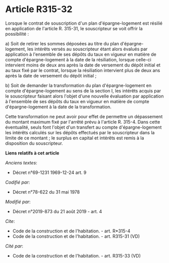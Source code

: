 # Article R315-32

Lorsque le contrat de souscription d'un plan d'épargne-logement est résilié en application de l'article R. 315-31, le
souscripteur se voit offrir la possibilité : 

a) Soit de retirer les sommes déposées au titre du plan d'épargne-logement, les intérêts versés au souscripteur étant alors
évalués par application à l'ensemble de ses dépôts du taux en vigueur en matière de compte d'épargne-logement à la date de la
résiliation, lorsque celle-ci intervient moins de deux ans après la date de versement du dépôt initial et au taux fixé par le
contrat, lorsque la résiliation intervient plus de deux ans après la date de versement du dépôt initial ; 

b) Soit de demander la transformation du plan d'épargne-logement en compte d'épargne-logement au sens de la section I, les
intérêts acquis par le souscripteur faisant alors l'objet d'une nouvelle évaluation par application à l'ensemble de ses
dépôts du taux en vigueur en matière de compte d'épargne-logement à la date de la transformation. 

Cette transformation ne peut avoir pour effet de permettre un dépassement du montant maximum fixé par l'arrêté prévu à
l'article R. 315-4. Dans cette éventualité, seuls font l'objet d'un transfert au compte d'épargne-logement les intérêts
calculés sur les dépôts effectués par le souscripteur dans la limite de ce montant ; le surplus en capital et intérêts est
remis à la disposition du souscripteur.

**Liens relatifs à cet article**

_Anciens textes_:

  - Décret n°69-1231 1969-12-24 art. 9

_Codifié par_:

  - Décret n°78-622 du 31 mai 1978

_Modifié par_:

  - Décret n°2019-873 du 21 août 2019 - art. 4

_Cite_:

  - Code de la construction et de l'habitation. - art. R*315-4
  - Code de la construction et de l'habitation. - art. R315-31 (VD)

_Cité par_:

  - Code de la construction et de l'habitation. - art. R315-33 (VD)
